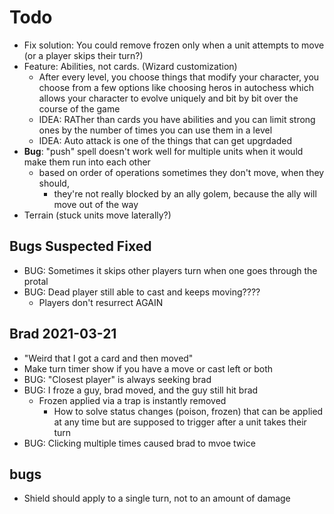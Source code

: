 # Todo

- Fix solution: You could remove frozen only when a unit attempts to move (or a player skips their turn?)
- Feature: Abilities, not cards. (Wizard customization)
  - After every level, you choose things that modify your character, you choose from a few options like choosing heros in autochess which allows your character to evolve uniquely and bit by bit over the course of the game
  - IDEA: RATher than cards you have abilities and you can limit strong ones by the number of times you can use them in a level
  - IDEA: Auto attack is one of the things that can get upgrdaded
- **Bug**: "push" spell doesn't work well for multiple units when it would make them run into each other
  - based on order of operations sometimes they don't move, when they should,
    - they're not really blocked by an ally golem, because the ally will move out of the way
- Terrain (stuck units move laterally?)

## Bugs Suspected Fixed

- BUG: Sometimes it skips other players turn when one goes through the protal
- BUG: Dead player still able to cast and keeps moving????
  - Players don't resurrect AGAIN

## Brad 2021-03-21

- "Weird that I got a card and then moved"
- Make turn timer show if you have a move or cast left or both
- BUG: "Closest player" is always seeking brad
- BUG: I froze a guy, brad moved, and the guy still hit brad
  - Frozen applied via a trap is instantly removed
    - How to solve status changes (poison, frozen) that can be applied at any time but are supposed to trigger after a unit takes their turn
- BUG: Clicking multiple times caused brad to mvoe twice

## bugs

- Shield should apply to a single turn, not to an amount of damage

